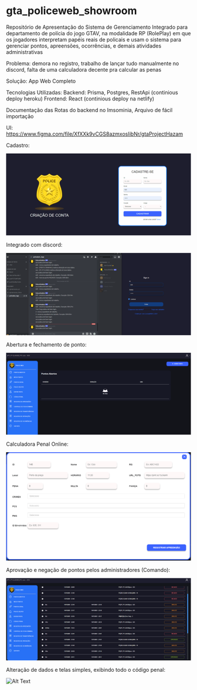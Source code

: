 # gta_policeweb_showroom

Repositório de Apresentação do Sistema de Gerenciamento Integrado para departamento de polícia do jogo GTAV, na modalidade RP (RolePlay) em que os jogadores interpretam papéis reais de policais e usam o sistema para gerenciar pontos, apreensões, ocorrências, e demais atividades administrativas

Problema: demora no registro, trabalho de lançar tudo manualmente no discord, falta de uma calculadora decente pra calcular as penas

Solução: App Web Completo

Tecnologias Utilizadas:
Backend: Prisma, Postgres, RestApi (continious deploy heroku)
Frontend: React (continious deploy na netlify)

Documentação das Rotas do backend no Imsominia, Arquivo de fácil importação

UI: https://www.figma.com/file/XfXXk9vCGS8azmxosIibNr/gtaProjectHazam

Cadastro:

![Alt Text](https://github.com/almcarvalho/gta_policeweb_showroom/blob/main/demos/Demo1.gif)

Integrado com discord:

![Alt Text](https://github.com/almcarvalho/gta_policeweb_showroom/blob/main/demos/Demo2.gif)

Abertura e fechamento de ponto:

![Alt Text](https://github.com/almcarvalho/gta_policeweb_showroom/blob/main/demos/Demo4.gif)

Calculadora Penal Online:

![Alt Text](https://github.com/almcarvalho/gta_policeweb_showroom/blob/main/demos/Demo3.gif)

Aprovação e negação de pontos pelos administradores (Comando):

![Alt Text](https://github.com/almcarvalho/gta_policeweb_showroom/blob/main/demos/Demo5.gif)

Alteração de dados e telas simples, exibindo todo o código penal:

![Alt Text](https://github.com/almcarvalho/gta_policeweb_showroom/blob/main/demos/Demo6.gif)
